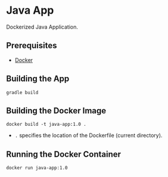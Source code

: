 # Java App

Dockerized Java Application.

## Prerequisites

- [Docker](https://www.docker.com/get-started)

## Building the App

`gradle build`

## Building the Docker Image

`docker build -t java-app:1.0 .`

- `.` specifies the location of the Dockerfile (current directory).

## Running the Docker Container

`docker run java-app:1.0`
